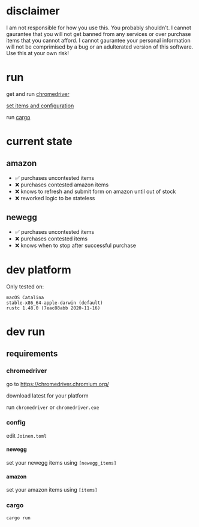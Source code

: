 # disclaimer

I am not responsible for how you use this. You probably shouldn't.
I cannot gaurantee that you will not get banned from any services or
over purchase items that you cannot afford. I cannot gaurantee your 
personal information will not be comprimised by a bug or an adulterated 
version of this software. Use this at your own risk!


# run

get and run [chromedriver](#chromedriver)

[set items and configuration](#config)

[//]: # (build binary and make instructions)
run [cargo](#cargo)

# current state

## amazon

- :white_check_mark: purchases uncontested items 
- :x: purchases contested amazon items 
- :x: knows to refresh and submit form on amazon until out of stock 
- :x: reworked logic to be stateless 

## newegg

- :white_check_mark: purchases uncontested items 
- :x: purchases contested items 
- :x: knows when to stop after successful purchase 

# dev platform

Only tested on:

```
macOS Catalina 
stable-x86_64-apple-darwin (default)
rustc 1.48.0 (7eac88abb 2020-11-16)
```

# dev run

## requirements

### chromedriver

go to https://chromedriver.chromium.org/

download latest for your platform

run `chromedriver` or `chromedriver.exe`

### config 

edit `Joinem.toml`

#### newegg

set your newegg items using `[newegg_items]`

#### amazon

set your amazon items using `[items]`

### cargo

`cargo run`

[//]: # (build binary and make instructions)
[//]: # (FUTURE: dev install when using cargo-watch)
[//]: # (cargo install systemfd cargo-watch)
[//]: # (FUTURE: dev run when using cargo-watch)
[//]: # (systemfd --no-pid -s http::3030 -- cargo watch -x 'run')
